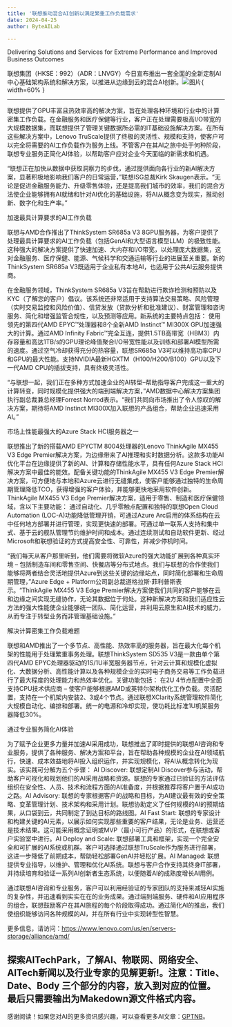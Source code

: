```yaml
---
title: '联想推动混合AI创新以满足繁重工作负载需求'
date: 2024-04-25
author: ByteAILab

---
```


Delivering Solutions and Services for Extreme Performance and Improved Business Outcomes

联想集团（HKSE：992）（ADR：LNVGY）今日宣布推出一套全面的全新定制AI中心基础架构系统和解决方案，以推进从边缘到云的混合AI创新。![图片](https://ai-techpark.com/wp-content/uploads/2024/04/Lenovo-adv-960x540.jpg){ width=60% }

---
联想提供了GPU丰富且热效率高的解决方案，旨在处理各种环境和行业中的计算密集工作负载。在金融服务和医疗保健等行业，客户正在处理需要极高I/O带宽的大规模数据集，而联想提供了管理关键数据所必需的IT基础设施解决方案。在所有这些解决方案中，Lenovo TruScale提供了终极的灵活性、规模和支持，使客户可以完全将需要的AI工作负载作为服务上线。不管客户在其AI之旅中处于何种阶段，联想专业服务正简化AI体验，以帮助客户应对企业今天面临的新需求和机遇。

“联想正在加快从数据中获取洞察力的步伐，通过提供面向各行业的新AI解决方案，显著积极地影响我们客户的日常运营，”联想ISG总裁Kirk Skaugen表示。“无论是促进金融服务能力、升级零售体验，还是提高我们城市的效率，我们的混合方法使企业能够拥有AI就绪和针对AI优化的基础设施，将AI从概念变为现实，推动创新、数字化和生产率。”

加速最具计算要求的AI工作负载

联想与AMD合作推出了ThinkSystem SR685a V3 8GPU服务器，为客户提供了处理最具计算要求的AI工作负载（包括GenAI和大型语言模型LLM）的极致性能。这种强大的解决方案提供了快速加速、大内存和I/O带宽，以处理庞大数据集，这对金融服务、医疗保健、能源、气候科学和交通运输等行业的进展至关重要。新的ThinkSystem SR685a V3既适用于企业私有本地AI，也适用于公共AI云服务提供商。

在金融服务领域，ThinkSystem SR685a V3旨在帮助进行欺诈检测和预防以及KYC（了解您的客户）倡议。该系统还非常适用于支持算法交易策略、风险管理（实时交易监控和风险价值）、信贷发放（贷款分析和批准建议）、财富管理和咨询服务、简化和增强监管合规性，以及预测等应用。新系统的主要特点包括：
使用领先的第四代AMD EPYC™处理器和8个全新AMD Instinct™ MI300X GPU加速强大的计算。通过AMD Infinity Fabric™完全互连，提供1.5TB高带宽（HBM3）内存容量和高达1TB/s的GPU理论峰值聚合I/O带宽性能以及训练和部署AI模型所需的速度。通过空气冷却获得充分的热容量，联想SR685a V3可以维持高功率CPU和GPU的最大性能。支持NVIDIA最新HGXTM（H100/H200/B100）GPU以及下一代AMD CPU的插拔支持，具有终极灵活性。

“与联想一起，我们正在多种方式加速企业的AI转型–帮助指导客户完成这一重大的计算转变，同时规模化提供强大的端到端解决方案，”AMD数据中心解决方案集团执行副总裁兼总经理Forrest Norrod表示。“我们共同向市场推出了令人惊叹的解决方案，期待将AMD Instinct MI300X加入联想的产品组合，帮助企业迅速采用AI。”

市场上性能最强大的Azure Stack HCI服务器之一

联想推出了新的搭载AMD EPYCTM 8004处理器的Lenovo ThinkAgile MX455 V3 Edge Premier解决方案，为边缘带来了AI推理和实时数据分析。这款多功能AI优化平台在边缘提供了新的AI、计算和存储性能水平，具有任何Azure Stack HCI解决方案中最佳的能效。配备关键功能的ThinkAgile MX455 V3 Edge Premier解决方案，可方便地与本地和Azure云进行无缝集成，使客户能够通过独特的生命周期管理降低TCO，获得增强的客户体验，并能够更快地采用软件创新。ThinkAgile MX455 V3 Edge Premier解决方案，适用于零售、制造和医疗保健领域，含以下主要功能：
通过自动化、几乎零触点配置和独特的联想Open Cloud Automation (LOC-A)功能降低管理开销，可通过Azure Arc启用的体系结构在云中任何地方部署并进行管理，实现更快速的部署。可通过单一联系人支持和集中式、基于云的舰队管理节约维护时间和成本。通过连续测试和自动软件更新、经过Microsoft和联想验证的方式提高安全性、可靠性，并减少停机时间。

“我们每天从客户那里听到，他们需要将微软Azure的强大功能扩展到各种真实环境 – 包括制造车间和零售空间、快餐店等分布式地点。我们与联想的合作使我们能够将两者结合灵活地提供Azure到这些关键的边缘站点，同时简化部署和生命周期管理，”Azure Edge + Platform公司副总裁道格拉斯·菲利普斯表示。“ThinkAgile MX455 V3 Edge Premier解决方案使我们共同的客户能够在云和边缘之间实现无缝协作，无论其数据位于何处。这种新解决方案和我们适应性云方法的强大性能使企业能够统一团队、简化运营，并利用云原生和AI技术的威力，从而专注于转型业务而非管理基础设施。”

解决计算密集工作负载难题

联想和AMD推出了一个多节点、高性能、热效率高的服务器，旨在最大化每个机架的性能用于处理繁重事务处理。联想ThinkSystem SD535 V3是一款由单个第四代AMD EPYC处理器驱动的1S/1U半宽服务器节点，针对云计算和规模化虚拟化、大数据分析、高性能计算以及各种规模企业的实时电子商务交易等工作负载进行了最大程度的处理能力和热效率优化。关键功能包括：
在2U 4节点配置中全面支持CPU技术供应商 – 使客户能够根据AMD或英特尔架构优化工作负载。灵活配置，支持在一个机架内安装2、3或4个节点。通过联想XClarity系统管理软件简化大规模自动化、编排和部署。统一的电源和冷却实现，使功耗比标准1U机架服务器降低30%。

通过专业服务简化AI体验

为了赋予企业更多力量并加速AI采用成功，联想推出了即时提供的联想AI咨询和专业服务，提供了各种服务、解决方案和平台，旨在帮助各种规模的企业在AI领域航行，快速、成本效益地将AI投入组织运作，并实现规模化，将AI从概念转化为现实。该实践可分解为五个步骤：
AI Discover: 联想定制AI Discover参与活动，帮助客户可视化和规划他们的AI采用战略和资源。联想的专家通过已验证的方法评估组织在安全性、人员、技术和流程方面的AI准备度，并根据推荐将客户置于AI成功之路。AI Advisory: 联想的专家根据客户的战略和目标，为AI建议最有效的安全策略、变革管理计划、技术架构和采用计划。联想协助定义了任何规模的AI的预期结果，从口袋到云，共同制定了到达目标的路线图。AI Fast Start: 联想的专家设计和构建关键的AI元素，以展示如何实现那些重要的客户结果，无论是业务、运营还是技术结果。这可能采用概念证明或MVP（最小可行产品）的形式，在联想或客户实验室中进行。AI Deploy and Scale: 联想部署工具和框架，实现一个完全安全和可扩展的AI系统或机群。客户可选择通过联想TruScale作为服务进行部署，这进一步降低了前期成本，帮助轻松部署GenAI并轻松扩展。AI Managed: 联想提供专业指导，以维护、管理和优化AI系统。联想与客户合作支持其终身IT部署，并持续培育和验证一系列AI创新者生态系统，以便随着AI的成熟度增长AI用例。

通过联想AI咨询和专业服务，客户可以利用经验证的专家团队的支持来减轻AI实施的复杂性，并迅速看到实实在在的业务成果。通过端到端服务、硬件和AI应用程序的组合，联想鼓励客户在其AI旅程的每个阶段取得成功。通过简化AI的推出，我们使组织能够访问各种规模的AI，并在所有行业中实现转型性智慧。

更多信息，请访问：https://www.lenovo.com/us/en/servers-storage/alliance/amd/

探索AITechPark，了解AI、物联网、网络安全、AITech新闻以及行业专家的见解更新!。注意：Title、Date、Body 三个部分的内容，放入到对应的位置。最后只需要输出为Makedown源文件格式内容。
---
感谢阅读！如果您对AI的更多资讯感兴趣，可以查看更多AI文章：[GPTNB](https://gptnb.com)。